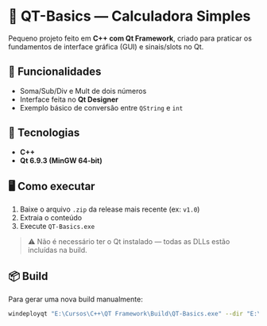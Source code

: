 # 🧮 QT-Basics — Calculadora Simples

Pequeno projeto feito em **C++ com Qt Framework**, criado para praticar os fundamentos de interface gráfica (GUI) e sinais/slots no Qt.

## 🚀 Funcionalidades
- Soma/Sub/Div e Mult de dois números  
- Interface feita no **Qt Designer**  
- Exemplo básico de conversão entre `QString` e `int`

## 🧩 Tecnologias
- **C++**
- **Qt 6.9.3 (MinGW 64-bit)**

## 🖥️ Como executar
1. Baixe o arquivo `.zip` da release mais recente (ex: `v1.0`)
2. Extraia o conteúdo
3. Execute `QT-Basics.exe`

> ⚠️ Não é necessário ter o Qt instalado — todas as DLLs estão incluídas na build.

## 📦 Build
Para gerar uma nova build manualmente:
```bash
windeployqt "E:\Cursos\C++\QT Framework\Build\QT-Basics.exe" --dir "E:\Cursos\C++\QT Framework\Build\deploy"
